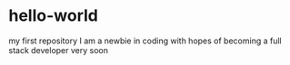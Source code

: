 # hello-world
my first repository
I am a newbie in coding with hopes of becoming a full stack developer very soon
